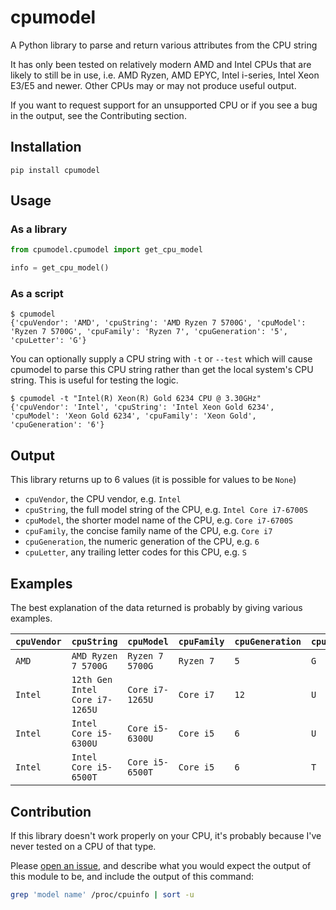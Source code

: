 # cpumodel

A Python library to parse and return various attributes from the CPU string

It has only been tested on relatively modern AMD and Intel CPUs that are likely to still be in use,
i.e. AMD Ryzen, AMD EPYC, Intel i-series, Intel Xeon E3/E5 and newer. Other CPUs may or may not produce
useful output.

If you want to request support for an unsupported CPU or if you see a bug in the output, see the
Contributing section.

## Installation

```terminal
pip install cpumodel
```

## Usage

### As a library

```py
from cpumodel.cpumodel import get_cpu_model

info = get_cpu_model()
```

### As a script

```terminal
$ cpumodel
{'cpuVendor': 'AMD', 'cpuString': 'AMD Ryzen 7 5700G', 'cpuModel': 'Ryzen 7 5700G', 'cpuFamily': 'Ryzen 7', 'cpuGeneration': '5', 'cpuLetter': 'G'}
```

You can optionally supply a CPU string with `-t` or `--test` which will cause cpumodel to parse this CPU
string rather than get the local system's CPU string. This is useful for testing the logic.

```terminal
$ cpumodel -t "Intel(R) Xeon(R) Gold 6234 CPU @ 3.30GHz"
{'cpuVendor': 'Intel', 'cpuString': 'Intel Xeon Gold 6234', 'cpuModel': 'Xeon Gold 6234', 'cpuFamily': 'Xeon Gold', 'cpuGeneration': '6'}
```

## Output

This library returns up to 6 values (it is possible for values to be `None`)

* `cpuVendor`, the CPU vendor, e.g. `Intel`
* `cpuString`, the full model string of the CPU, e.g. `Intel Core i7-6700S`
* `cpuModel`, the shorter model name of the CPU, e.g. `Core i7-6700S`
* `cpuFamily`, the concise family name of the CPU, e.g. `Core i7`
* `cpuGeneration`, the numeric generation of the CPU, e.g. `6`
* `cpuLetter`, any trailing letter codes for this CPU, e.g. `S`

## Examples

The best explanation of the data returned is probably by giving various examples.

| `cpuVendor` | `cpuString`                    | `cpuModel`      | `cpuFamily` | `cpuGeneration` | `cpuLetter` |
|-------------|--------------------------------|-----------------|-------------|-----------------|-------------|
| `AMD`       | `AMD Ryzen 7 5700G`            | `Ryzen 7 5700G` | `Ryzen 7`   | `5`             | `G`         |
| `Intel`     | `12th Gen Intel Core i7-1265U` | `Core i7-1265U` | `Core i7`   | `12`            | `U`         |
| `Intel`     | `Intel Core i5-6300U`          | `Core i5-6300U` | `Core i5`   | `6`             | `U`         |
| `Intel`     | `Intel Core i5-6500T`          | `Core i5-6500T` | `Core i5`   | `6`             | `T`         |

## Contribution

If this library doesn't work properly on your CPU, it's probably because I've never tested on a CPU of that type.

Please [open an issue](https://github.com/djjudas21/cpumodel/issues), and describe what you would expect the
output of this module to be, and include the output of this command:

```sh
grep 'model name' /proc/cpuinfo | sort -u
```

